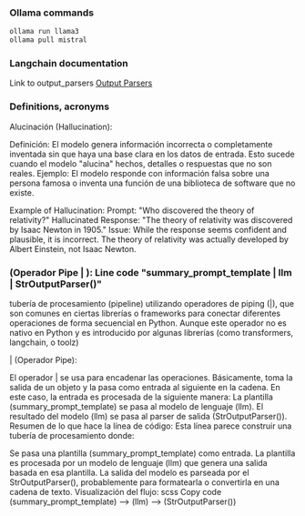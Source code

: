 ### Ollama commands
```bash
ollama run llama3
ollama pull mistral
```

### Langchain documentation
Link to output_parsers [Output Parsers](https://python.langchain.com/v0.1/docs/modules/model_io/output_parsers/)


### Definitions, acronyms
Alucinación (Hallucination):

Definición: El modelo genera información incorrecta o completamente inventada sin que haya una base clara en los datos de entrada. Esto sucede cuando el modelo "alucina" hechos, detalles o respuestas que no son reales.
Ejemplo: El modelo responde con información falsa sobre una persona famosa o inventa una función de una biblioteca de software que no existe.

Example of Hallucination:
Prompt: "Who discovered the theory of relativity?"
Hallucinated Response: "The theory of relativity was discovered by Isaac Newton in 1905."
Issue: While the response seems confident and plausible, it is incorrect. The theory of relativity was actually developed by Albert Einstein, not Isaac Newton.


### (Operador Pipe | ): Line code "summary_prompt_template | llm | StrOutputParser()" 
tubería de procesamiento (pipeline) utilizando operadores de piping (|), 
que son comunes en ciertas librerías o frameworks para conectar diferentes operaciones de 
forma secuencial en Python. Aunque este operador no es nativo en Python y es introducido 
por algunas librerías (como transformers, langchain, o toolz)

| (Operador Pipe):

El operador | se usa para encadenar las operaciones. Básicamente, toma la salida de un objeto y la pasa como entrada al siguiente en la cadena.
En este caso, la entrada es procesada de la siguiente manera:
La plantilla (summary_prompt_template) se pasa al modelo de lenguaje (llm).
El resultado del modelo (llm) se pasa al parser de salida (StrOutputParser()).
Resumen de lo que hace la línea de código:
Esta línea parece construir una tubería de procesamiento donde:

Se pasa una plantilla (summary_prompt_template) como entrada.
La plantilla es procesada por un modelo de lenguaje (llm) que genera una salida basada en esa plantilla.
La salida del modelo es parseada por el StrOutputParser(), probablemente para formatearla o convertirla en una cadena de texto.
Visualización del flujo:
scss
Copy code
(summary_prompt_template) --> (llm) --> (StrOutputParser())

